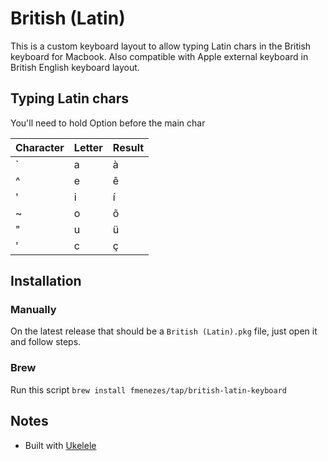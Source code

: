 # British (Latin)
This is a custom keyboard layout to allow typing Latin chars in the British keyboard for Macbook. Also compatible with Apple external keyboard in British English keyboard layout.

## Typing Latin chars

You'll need to hold Option before the main char

| Character | Letter | Result |
|---|---|---|
| ` | a | à |
| ^ | e | ê |
| ' | i | í |
| ~ | o | õ |
| " | u | ü |
| ' | c | ç |

## Installation

### Manually
On the latest release that should be a `British (Latin).pkg` file, just open it and follow steps.

### Brew
Run this script `brew install fmenezes/tap/british-latin-keyboard`

## Notes

* Built with [Ukelele](https://software.sil.org/ukelele)
